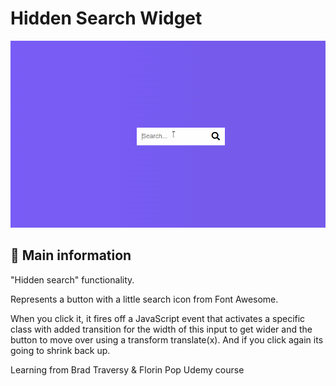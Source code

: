 # Hidden Search Widget

![cover](./assets/search.gif)

## 🦉 Main information

"Hidden search" functionality.

Represents a button with a little search icon from Font Awesome.

When you click it, it fires off a JavaScript event that activates a specific class with added transition for the width of this input to get wider and the button to move over using a transform translate(x). And if you click again its going to shrink back up.

Learning from Brad Traversy & Florin Pop Udemy course